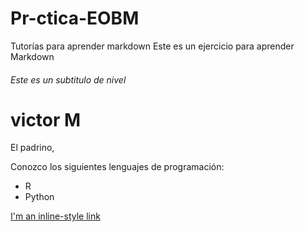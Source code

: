# Pr-ctica-EOBM
Tutorías para aprender markdown
Este es un ejercicio para aprender Markdown
###### Este es un subtitulo de nivel


victor M
=======
El padrino, 


Conozco los siguientes lenguajes de programación:
* R
* Python


[I'm an inline-style link](https://www.google.com)



